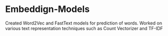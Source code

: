 # Embeddign-Models
Created Word2Vec and FastText models for prediction of words. Worked on various text representation techniques such as Count Vectorizer and TF-IDF 
